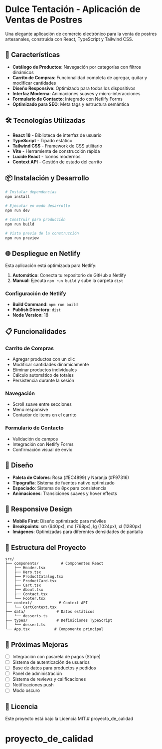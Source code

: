# Dulce Tentación - Aplicación de Ventas de Postres

Una elegante aplicación de comercio electrónico para la venta de postres artesanales, construida con React, TypeScript y Tailwind CSS.

## 🚀 Características

- **Catálogo de Productos**: Navegación por categorías con filtros dinámicos
- **Carrito de Compras**: Funcionalidad completa de agregar, quitar y modificar cantidades
- **Diseño Responsive**: Optimizado para todos los dispositivos
- **Interfaz Moderna**: Animaciones suaves y micro-interacciones
- **Formulario de Contacto**: Integrado con Netlify Forms
- **Optimizado para SEO**: Meta tags y estructura semántica

## 🛠️ Tecnologías Utilizadas

- **React 18** - Biblioteca de interfaz de usuario
- **TypeScript** - Tipado estático
- **Tailwind CSS** - Framework de CSS utilitario
- **Vite** - Herramienta de construcción rápida
- **Lucide React** - Iconos modernos
- **Context API** - Gestión de estado del carrito

## 📦 Instalación y Desarrollo

```bash
# Instalar dependencias
npm install

# Ejecutar en modo desarrollo
npm run dev

# Construir para producción
npm run build

# Vista previa de la construcción
npm run preview
```

## 🌐 Despliegue en Netlify

Esta aplicación está optimizada para Netlify:

1. **Automático**: Conecta tu repositorio de GitHub a Netlify
2. **Manual**: Ejecuta `npm run build` y sube la carpeta `dist`

### Configuración de Netlify

- **Build Command**: `npm run build`
- **Publish Directory**: `dist`
- **Node Version**: 18

## 📋 Funcionalidades

### Carrito de Compras
- Agregar productos con un clic
- Modificar cantidades dinámicamente
- Eliminar productos individuales
- Cálculo automático de totales
- Persistencia durante la sesión

### Navegación
- Scroll suave entre secciones
- Menú responsive
- Contador de items en el carrito

### Formulario de Contacto
- Validación de campos
- Integración con Netlify Forms
- Confirmación visual de envío

## 🎨 Diseño

- **Paleta de Colores**: Rosa (#EC4899) y Naranja (#F97316)
- **Tipografía**: Sistema de fuentes nativo optimizado
- **Espaciado**: Sistema de 8px para consistencia
- **Animaciones**: Transiciones suaves y hover effects

## 📱 Responsive Design

- **Mobile First**: Diseño optimizado para móviles
- **Breakpoints**: sm (640px), md (768px), lg (1024px), xl (1280px)
- **Imágenes**: Optimizadas para diferentes densidades de pantalla

## 🔧 Estructura del Proyecto

```
src/
├── components/          # Componentes React
│   ├── Header.tsx
│   ├── Hero.tsx
│   ├── ProductCatalog.tsx
│   ├── ProductCard.tsx
│   ├── Cart.tsx
│   ├── About.tsx
│   ├── Contact.tsx
│   └── Footer.tsx
├── context/            # Context API
│   └── CartContext.tsx
├── data/              # Datos estáticos
│   └── desserts.ts
├── types/             # Definiciones TypeScript
│   └── dessert.ts
└── App.tsx           # Componente principal
```

## 🚀 Próximas Mejoras

- [ ] Integración con pasarela de pagos (Stripe)
- [ ] Sistema de autenticación de usuarios
- [ ] Base de datos para productos y pedidos
- [ ] Panel de administración
- [ ] Sistema de reviews y calificaciones
- [ ] Notificaciones push
- [ ] Modo oscuro

## 📄 Licencia

Este proyecto está bajo la Licencia MIT.# proyecto_de_calidad
# proyecto_de_calidad

